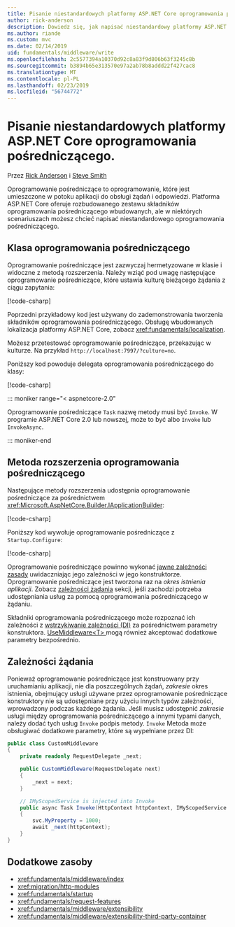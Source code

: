 ```yaml
---
title: Pisanie niestandardowych platformy ASP.NET Core oprogramowania pośredniczącego.
author: rick-anderson
description: Dowiedz się, jak napisać niestandardowy platformy ASP.NET Core oprogramowania pośredniczącego.
ms.author: riande
ms.custom: mvc
ms.date: 02/14/2019
uid: fundamentals/middleware/write
ms.openlocfilehash: 2c5577394a10370d92c8a83f9d806b63f3245c8b
ms.sourcegitcommit: b3894b65e313570e97a2ab78b8addd22f427cac8
ms.translationtype: MT
ms.contentlocale: pl-PL
ms.lasthandoff: 02/23/2019
ms.locfileid: "56744772"
---
```

# <a name="write-custom-aspnet-core-middleware"></a>Pisanie niestandardowych platformy ASP.NET Core oprogramowania pośredniczącego.

Przez [Rick Anderson](https://twitter.com/RickAndMSFT) i [Steve Smith](https://ardalis.com/)

Oprogramowanie pośredniczące to oprogramowanie, które jest umieszczone w potoku aplikacji do obsługi żądań i odpowiedzi. Platforma ASP.NET Core oferuje rozbudowanego zestawu składników oprogramowania pośredniczącego wbudowanych, ale w niektórych scenariuszach możesz chcieć napisać niestandardowego oprogramowania pośredniczącego.

## <a name="middleware-class"></a>Klasa oprogramowania pośredniczącego

Oprogramowanie pośredniczące jest zazwyczaj hermetyzowane w klasie i widoczne z metodą rozszerzenia. Należy wziąć pod uwagę następujące oprogramowanie pośredniczące, które ustawia kulturę bieżącego żądania z ciągu zapytania:

[!code-csharp[](index/snapshot/Culture/StartupCulture.cs?name=snippet1)]

Poprzedni przykładowy kod jest używany do zademonstrowania tworzenia składników oprogramowania pośredniczącego. Obsługę wbudowanych lokalizacja platformy ASP.NET Core, zobacz <xref:fundamentals/localization>.

Możesz przetestować oprogramowanie pośredniczące, przekazując w kulturze. Na przykład `http://localhost:7997/?culture=no`.

Poniższy kod powoduje delegata oprogramowania pośredniczącego do klasy:

[!code-csharp[](index/snapshot/Culture/RequestCultureMiddleware.cs)]

::: moniker range="< aspnetcore-2.0"

Oprogramowanie pośredniczące `Task` nazwę metody musi być `Invoke`. W programie ASP.NET Core 2.0 lub nowszej, może to być albo `Invoke` lub `InvokeAsync`.

::: moniker-end

## <a name="middleware-extension-method"></a>Metoda rozszerzenia oprogramowania pośredniczącego

Następujące metody rozszerzenia udostępnia oprogramowanie pośredniczące za pośrednictwem <xref:Microsoft.AspNetCore.Builder.IApplicationBuilder>:

[!code-csharp[](index/snapshot/Culture/RequestCultureMiddlewareExtensions.cs)]

Poniższy kod wywołuje oprogramowanie pośredniczące z `Startup.Configure`:

[!code-csharp[](index/snapshot/Culture/Startup.cs?name=snippet1&highlight=5)]

Oprogramowanie pośredniczące powinno wykonać [jawne zależności zasady](/dotnet/standard/modern-web-apps-azure-architecture/architectural-principles#explicit-dependencies) uwidaczniając jego zależności w jego konstruktorze. Oprogramowanie pośredniczące jest tworzona raz na *okres istnienia aplikacji*. Zobacz [zależności żądania](#per-request-dependencies) sekcji, jeśli zachodzi potrzeba udostępniania usług za pomocą oprogramowania pośredniczącego w żądaniu.

Składniki oprogramowania pośredniczącego może rozpoznać ich zależności z [wstrzykiwanie zależności (DI)](xref:fundamentals/dependency-injection) za pośrednictwem parametry konstruktora. [UseMiddleware&lt;T&gt; ](/dotnet/api/microsoft.aspnetcore.builder.usemiddlewareextensions.usemiddleware#Microsoft_AspNetCore_Builder_UseMiddlewareExtensions_UseMiddleware_Microsoft_AspNetCore_Builder_IApplicationBuilder_System_Type_System_Object___) mogą również akceptować dodatkowe parametry bezpośrednio.

## <a name="per-request-dependencies"></a>Zależności żądania

Ponieważ oprogramowanie pośredniczące jest konstruowany przy uruchamianiu aplikacji, nie dla poszczególnych żądań, *zakresie* okres istnienia, obejmujący usługi używane przez oprogramowanie pośredniczące konstruktory nie są udostępniane przy użyciu innych typów zależności, wprowadzony podczas każdego żądania. Jeśli musisz udostępnić *zakresie* usługi między oprogramowania pośredniczącego a innymi typami danych, należy dodać tych usług `Invoke` podpis metody. `Invoke` Metoda może obsługiwać dodatkowe parametry, które są wypełniane przez DI:

```csharp
public class CustomMiddleware
{
    private readonly RequestDelegate _next;

    public CustomMiddleware(RequestDelegate next)
    {
        _next = next;
    }

    // IMyScopedService is injected into Invoke
    public async Task Invoke(HttpContext httpContext, IMyScopedService svc)
    {
        svc.MyProperty = 1000;
        await _next(httpContext);
    }
}
```

## <a name="additional-resources"></a>Dodatkowe zasoby

* <xref:fundamentals/middleware/index>
* <xref:migration/http-modules>
* <xref:fundamentals/startup>
* <xref:fundamentals/request-features>
* <xref:fundamentals/middleware/extensibility>
* <xref:fundamentals/middleware/extensibility-third-party-container>
